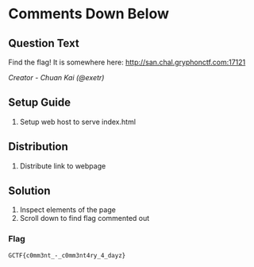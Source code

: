 # Comments Down Below

## Question Text
Find the flag! It is somewhere here: http://san.chal.gryphonctf.com:17121

*Creator - Chuan Kai (@exetr)*

## Setup Guide
1. Setup web host to serve index.html

## Distribution
1. Distribute link to webpage

## Solution
1. Inspect elements of the page
2. Scroll down to find flag commented out
### Flag
`GCTF{c0mm3nt_-_c0mm3nt4ry_4_dayz}`
